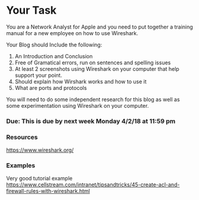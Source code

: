 # Your Task

You are a Network Analyst for Apple and you need to put together a training manual for a new employee on how to use Wireshark. 

Your Blog should Include the following:

1. An Introduction and Conclusion
2. Free of Gramatical errors, run on sentences and spelling issues
3. At least 2 screenshots using Wireshark on your computer that help support your point.
4. Should explain how Wirshark works and how to use it
5. What are ports and protocols


You will need to do some independent research for this blog as well as some experimentation using Wireshark on your computer.

### Due: This is due by next week Monday 4/2/18 at 11:59 pm

### Resources
https://www.wireshark.org/

### Examples
Very good tutorial example https://www.cellstream.com/intranet/tipsandtricks/45-create-acl-and-firewall-rules-with-wireshark.html
